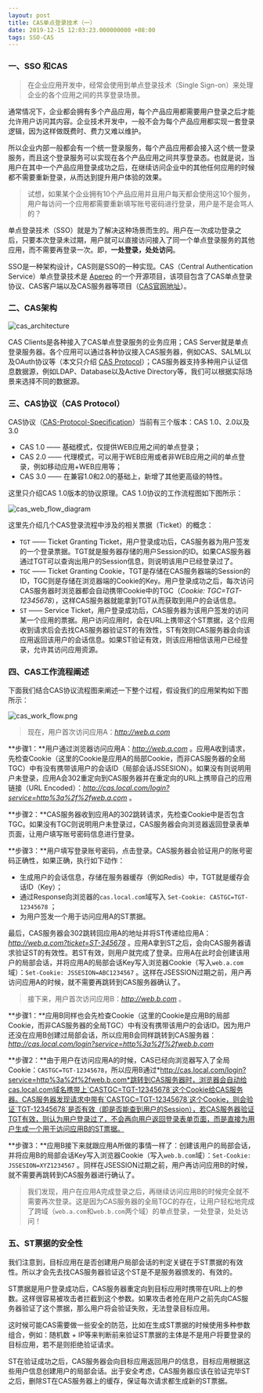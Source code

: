 ```yaml
---
layout: post
title: CAS单点登录技术（一）
date: 2019-12-15 12:03:23.000000000 +08:00
tags: SSO-CAS
---
```


### 一、SSO 和CAS

>在企业应用开发中，经常会使用到单点登录技术（Single Sign-on）来处理企业的各个应用之间的共享登录场景。

通常情况下，企业都会拥有多个产品应用，每个产品应用都需要用户登录之后才能允许用户访问其内容。企业技术开发中，一般不会为每个产品应用都实现一套登录逻辑，因为这样做既费时、费力又难以维护。

所以企业内部一般都会有一个统一登录服务，每个产品应用都会接入这个统一登录服务，而且这个登录服务可以实现在各个产品应用之间共享登录态。也就是说，当用户在其中一个产品应用登录成功之后，在继续访问企业中的其他任何应用的时候都不需要重新登录，从而达到提升用户体验的效果。

>试想，如果某个企业拥有10个产品应用并且用户每天都会使用这10个服务，用户每访问一个应用都需要重新填写账号密码进行登录，用户是不是会骂人的？

单点登录技术（SSO）就是为了解决这种场景而生的。用户在一次成功登录之后，只要本次登录未过期，用户就可以直接访问接入了同一个单点登录服务的其他应用，而不需要再登录一次。即，**一处登录，处处访问**。

SSO是一种架构设计，CAS则是SSO的一种实现。CAS（Central Authentication Service）单点登录技术是 [Apereo](https://www.apereo.org) 的一个开源项目，该项目包含了CAS单点登录协议、CAS客户端以及CAS服务器等项目（[CAS官网地址](https://www.apereo.org/projects/cas)）。

### 二、CAS架构

![cas_architecture](/assets/images/2019-12/cas_architecture.png)

CAS Clients是各种接入了CAS单点登录服务的业务应用；CAS Server就是单点登录服务器。各个应用可以通过各种协议接入CAS服务器，例如CAS、SALML以及OAuth协议等（本文只介绍 [CAS Protocol](https://apereo.github.io/cas/6.1.x/protocol/CAS-Protocol.html)）；CAS服务器支持多种用户认证信息数据源，例如LDAP、Database以及Active Directory等，我们可以根据实际场景来选择不同的数据源。

### 三、CAS协议（CAS Protocol）

CAS协议（[CAS-Protocol-Specification](https://apereo.github.io/cas/6.1.x/protocol/CAS-Protocol-Specification.html)）当前有三个版本：CAS 1.0、2.0以及3.0

- CAS 1.0 —— 基础模式，仅提供WEB应用之间的单点登录；
- CAS 2.0 —— 代理模式，可以用于WEB应用或者非WEB应用之间的单点登录，例如移动应用+WEB应用等；
- CAS 3.0 —— 在兼容1.0和2.0的基础上，新增了其他更高级的特性。

这里只介绍CAS 1.0版本的协议原理。CAS 1.0协议的工作流程图如下图所示：

![cas_web_flow_diagram](/assets/images/2019-12/cas_web_flow_diagram.png)

这里先介绍几个CAS登录流程中涉及的相关票据（Ticket）的概念：

- `TGT` —— Ticket Granting Ticket，用户登录成功后，CAS服务器为用户签发的一个登录票据。TGT就是服务器存储的用户Session的ID。如果CAS服务器通过TGT可以查询出用户的Session信息，则说明该用户已经登录过了。
- `TGC` —— Ticket Granting Cookie，TGT是存储在CAS服务器端的Session的ID，TGC则是存储在浏览器端的Cookie的Key。用户登录成功之后，每次访问CAS服务器时浏览器都会自动携带Cookie中的TGC（*Cookie: TGC=TGT-12345678*），这样CAS服务器就能拿到TGT从而获取到用户的会话信息。
- `ST` —— Service Ticket，用户登录成功后，CAS服务器为该用户签发的访问某一个应用的票据。用户访问应用时，会在URL上携带这个ST票据，这个应用收到请求后会去找CAS服务器验证ST的有效性，ST有效则CAS服务器会向该应用返回该用户的会话信息。如果ST验证有效，则该应用相信该用户已经登录，允许其访问应用资源。

### 四、CAS工作流程阐述

下面我们结合CAS协议流程图来阐述一下整个过程，假设我们的应用架构如下图所示：

![cas_work_flow.png](/assets/images/2019-12/cas_work_flow.png)

>现在，用户首次访问应用A：*http://web.a.com*

**步骤1：**用户通过浏览器访问应用A：*http://web.a.com* 。应用A收到请求，先检查Cookie（这里的Cookie是应用A的局部Cookie，而非CAS服务器的全局TGC）中有没有携带该用户的会话ID（局部会话JSSESION）。如果没有则说明用户未登录，应用A会302重定向到CAS服务器并在重定向的URL上携带自己的应用链接（URL Encoded）：*http://cas.local.com/login?service=http%3a%2f%2fweb.a.com* 。

**步骤2：**CAS服务器收到应用A的302跳转请求，先检查Cookie中是否包含TGC。如果没有TGC则说明用户未登录过，CAS服务器会向浏览器返回登录表单页面，让用户填写账号密码信息进行登录。

**步骤3：**用户填写登录账号密码，点击登录。CAS服务器会验证用户的账号密码正确性，如果正确，执行如下动作：

- 生成用户的会话信息，存储在服务器缓存（例如Redis）中，TGT就是缓存会话ID（Key）；
- 通过Response向浏览器的`cas.local.com`域写入 `Set-Cookie: CASTGC=TGT-12345678` ；
- 为用户签发一个用于访问应用A的ST票据。

最后，CAS服务器会302跳转回应用A的地址并将ST传递给应用A：*http://web.a.com?ticket=ST-345678* 。应用A拿到ST之后，会向CAS服务器请求验证ST的有效性。若ST有效，则用户就完成了登录。应用A在此时会创建该用户的局部会话，并将应用A的局部会话Key写入浏览器Cookie（写入`web.a.com`域）：`Set-Cookie: JSSESION=ABC1234567` 。这样在JSESSION过期之前，用户再访问应用A的时候，就不需要再跳转到CAS服务器确认了。

>接下来，用户首次访问应用B：*http://web.b.com* 。

**步骤1：**应用B同样也会先检查Cookie（这里的Cookie是应用B的局部Cookie，而非CAS服务器的全局TGC）中有没有携带该用户的会话ID。因为用户还没在应用B创建过局部会话，所以应用B会同样跳转到CAS服务器：*http://cas.local.com/login?service=http%3a%2f%2fweb.b.com* 

**步骤2：**由于用户在访问应用A的时候，CAS已经向浏览器写入了全局Cookie：`CASTGC=TGT-12345678`，所以应用B通过*http://cas.local.com/login?service=http%3a%2f%2fweb.b.com*跳转到CAS服务器时，浏览器会自动给cas.local.com域名携带上`CASTGC=TGT-12345678`这个Cookie给CAS服务器。CAS服务器发现请求中带有`CASTGC=TGT-12345678`这个Cookie，则会验证`TGT-12345678`是否有效（即是否能查到用户的Session），若CAS服务器验证TGT有效，则认为用户登录过了，不会再向用户返回登录表单页面，而是直接为用户生成一个用于访问应用B的ST票据。

**步骤3：**应用B接下来就跟应用A所做的事情一样了：创建该用户的局部会话，并将应用B的局部会话Key写入浏览器Cookie（写入`web.b.com`域）：`Set-Cookie: JSSESION=XYZ1234567` 。同样在JSESSION过期之前，用户再访问应用B的时候，就不需要再跳转到CAS服务器进行确认了。

>我们发现，用户在应用A完成登录之后，再继续访问应用B的时候完全就不需要再次登录。这是因为CAS服务器的全局TGC的存在，让用户轻松地完成了跨域（`web.a.com`和`web.b.com`两个域）的单点登录，一处登录，处处访问！

### 五、ST票据的安全性

我们注意到，目标应用在是否创建用户局部会话的判定关键在于ST票据的有效性。所以才会先去找CAS服务器验证这个ST是不是服务器颁发的、有效的。

ST票据是用户登录成功后，CAS服务器重定向到目标应用时携带在URL上的参数。这样很容易被攻击者拦截到这个参数。如果攻击者抢在用户之前先向CAS服务器验证了这个票据，那么用户将会验证失败，无法登录目标应用。

这时候可能CAS需要做一些安全的防范，比如在生成ST票据的时候使用多种参数组合，例如：随机数 + IP等来判断前来验证ST票据的主体是不是用户将要登录的目标应用，若不是则拒绝验证请求。

ST在验证成功之后，CAS服务器会向目标应用返回用户的信息，目标应用根据这些用户信息创建用户的局部会话。出于安全考虑，CAS服务器应该在验证完毕ST之后，删除ST在CAS服务器上的缓存，保证每次请求都生成新的ST票据。

